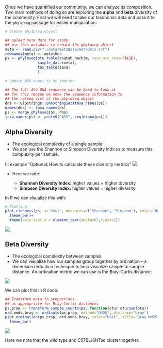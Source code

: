 Once we have quantified our community, we can analyze its composition. Two main methods of doing so are exploring the **alpha** and **beta** diversity of the community. First we will need to take our taxonomic data and pass it to the `phyloseq` package for easier manipulation:

```R
# Create phyloseq object

## upload meta data for study
## use this metadata to create the phyloseq object
meta <- read.csv("./data/metaData/metaData.txt")
rownames(meta) <- meta$Run
ps <- phyloseq(otu_table(seqtab.nochim, taxa_are_rows=FALSE), 
               sample_data(meta), 
               tax_table(taxa)
               )
               
# Update ASV names to be shorter

## The full ASV DNA sequence can be hard to look at
## for this reason we move the sequence information to 
## the refseq slot of the phyloseq object
dna <- Biostrings::DNAStringSet(taxa_names(ps))
names(dna) <- taxa_names(ps)
ps <- merge_phyloseq(ps, dna)
taxa_names(ps) <- paste0("ASV", seq(ntaxa(ps)))
```

## Alpha Diversity

- The ecological complexity of a single sample
- We can use the Shannon or Simpson Diversity indices to measure this complexity per sample.

!!! example "Optional: How to calculate these diversity metrics"
    ![](images/shannon-simpson.png)

- Here we note:

    - **Shannon Diversity Index:** higher values = higher diversity
    - **Simpson Diversity Index:** higher values = higher diversity

In R we can visualize this with:

```R
# Plotting
plot_richness(ps, x="Host", measures=c("Shannon", "Simpson"), color="Host")+
  theme_bw()+
  theme(axis.text.x = element_text(angle=65,hjust=1))
```

![](alpha-plot.png)

## Beta Diversity

- The ecological complexity between samples
- We can visualize how our samples group together by ordination – a dimension reduction technique to help visualize sample to sample distance. An ordination metric we can use is the Bray-Curtis distance:

![](images/bray-curtis.png)

We can plot this in R code:

```R
## Transform data to proportions 
## as appropriate for Bray-Curtis distances
ps.prop <- transform_sample_counts(ps, function(otu) otu/sum(otu))
ord.nmds.bray <- ordinate(ps.prop, method="NMDS", distance="bray")
plot_ordination(ps.prop, ord.nmds.bray, color="Host", title="Bray NMDS")+
  theme_bw()
```

![](images/bray-curtis-plot.png)

Here we note that the wild type and C57BL/6NTac cluster together.

